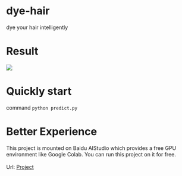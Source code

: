 # dye-hair
dye your hair intelligently

# Result
![](https://ai-studio-static-online.cdn.bcebos.com/feea8932397c49f58ecbb39ff0030c4445e4e84dc62b42ebb7dd2fa07be119a5)

# Quickly start
command `python predict.py`

# Better Experience
This project is mounted on Baidu AIStudio which provides a free GPU environment like Google Colab. You can run this project on it for free.<br><br>
Url: [Project](https://aistudio.baidu.com/aistudio/projectdetail/1574468)
